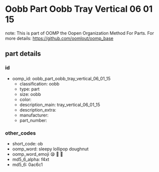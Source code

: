 # Oobb Part Oobb Tray Vertical 06 01 15  

note: This is part of OOMP the Oopen Organization Method For Parts. For more details: https://github.com/oomlout/oomp_base

##  part details





### id
* oomp_id: oobb_part_oobb_tray_vertical_06_01_15
  * classification: oobb
  * type: part
  * size: oobb
  * color: 
  * description_main: tray_vertical_06_01_15
  * description_extra: 
  * manufacturer: 
  * part_number: 

### other_codes
* short_code: ob
* oomp_word: sleepy lollipop doughnut
* oomp_word_emoji :sleepy: :lollipop: :doughnut:
* md5_6_alpha: f4xt
* md5_6: 0ac6c1